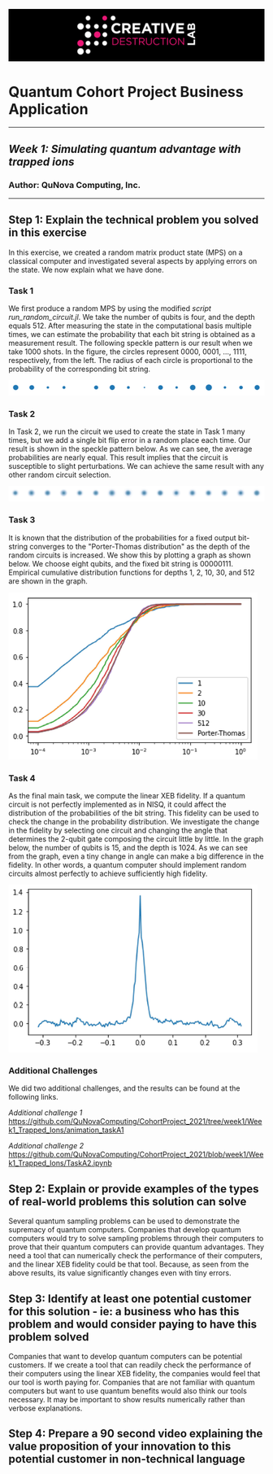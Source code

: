![CDL 2021 cohort Project](../figures/CDL_logo.jpg)

# Quantum Cohort Project Business Application
- - -
## **_Week 1: Simulating quantum advantage with trapped ions_**

### Author: QuNova Computing, Inc.
- - -



## Step 1: Explain the technical problem you solved in this exercise

In this exercise, we created a random matrix product state (MPS) on a classical computer
and investigated several aspects by applying errors on the state.
We now explain what we have done.

### Task 1
We first produce a random MPS by using the modified _script run_random_circuit.jl_.
We take the number of qubits is four, and the depth equals 512.
After measuring the state in the computational basis multiple times,
we can estimate the probability that each bit string is obtained as a measurement result.
The following speckle pattern is our result when we take 1000 shots.
In the figure, the circles represent 0000, 0001, ..., 1111, respectively, from the left.
The radius of each circle is proportional to the probability of the corresponding bit string.

![CDL 2021 cohort Project](../Week1_Trapped_Ions/figures_week1/Fig.2-1.png)

### Task 2
In Task 2, we run the circuit we used to create the state in Task 1 many times, 
but we add a single bit flip error in a random place each time.
Our result is shown in the speckle pattern below.
As we can see, the average probabilities are nearly equal.
This result implies that the circuit is susceptible to slight perturbations.
We can achieve the same result with any other random circuit selection.

![CDL 2021 cohort Project](../Week1_Trapped_Ions/figures_week1/Fig.2-2.png)

### Task 3
It is known that the distribution of the probabilities for a fixed output bit-string converges 
to the "Porter-Thomas distribution" as the depth of the random circuits is increased.
We show this by plotting a graph as shown below.
We choose eight qubits, and the fixed bit string is 00000111.
Empirical cumulative distribution functions for depths 1, 2, 10, 30, and 512 are shown in the graph.

![CDL 2021 cohort Project](../Week1_Trapped_Ions/figures_week1/Fig.3.png)

### Task 4
As the final main task, we compute the linear XEB fidelity. 
If a quantum circuit is not perfectly implemented as in NISQ, 
it could affect the distribution of the probabilities of the bit string. 
This fidelity can be used to check the change in the probability distribution.
We investigate the change in the fidelity 
by selecting one circuit and 
changing the angle that determines the 2-qubit gate composing the circuit little by little.
In the graph below, the number of qubits is 15, and the depth is 1024.
As we can see from the graph, even a tiny change in angle can make a big difference in the fidelity.
In other words, a quantum computer should implement random circuits almost perfectly 
to achieve sufficiently high fidelity.

![CDL 2021 cohort Project](../Week1_Trapped_Ions/figures_week1/Fig.4.png)

### Additional Challenges
We did two additional challenges, and the results can be found at the following links.

_Additional challenge 1_
https://github.com/QuNovaComputing/CohortProject_2021/tree/week1/Week1_Trapped_Ions/animation_taskA1

_Additional challenge 2_
https://github.com/QuNovaComputing/CohortProject_2021/blob/week1/Week1_Trapped_Ions/TaskA2.ipynb

## Step 2: Explain or provide examples of the types of real-world problems this solution can solve

Several quantum sampling problems can be used to demonstrate the supremacy of quantum computers.
Companies that develop quantum computers would try to solve sampling problems through their computers 
to prove that their quantum computers can provide quantum advantages. 
They need a tool that can numerically check the performance of their computers,
and the linear XEB fidelity could be that tool.
Because, as seen from the above results, its value significantly changes even with tiny errors.

## Step 3: Identify at least one potential customer for this solution - ie: a business who has this problem and would consider paying to have this problem solved

Companies that want to develop quantum computers can be potential customers. 
If we create a tool that can readily check the performance of their computers using the linear XEB fidelity, 
the companies would feel that our tool is worth paying for.
Companies that are not familiar with quantum computers but want to use quantum benefits would also think our tools necessary.
It may be important to show results numerically rather than verbose explanations.

## Step 4: Prepare a 90 second video explaining the value proposition of your innovation to this potential customer in non-technical language
